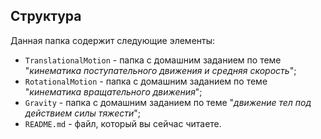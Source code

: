 ## Структура

Данная папка содержит следующие элементы:

* `TranslationalMotion` - папка с домашним заданием по теме "*кинематика поступательного движения и средняя скорость*";
* `RotationalMotion` - папка с домашним заданием по теме "*кинематика вращательного движения*";
* `Gravity` - папка с домашним заданием по теме "*движение тел под действием силы тяжести*";
* `README.md` - файл, который вы сейчас читаете.